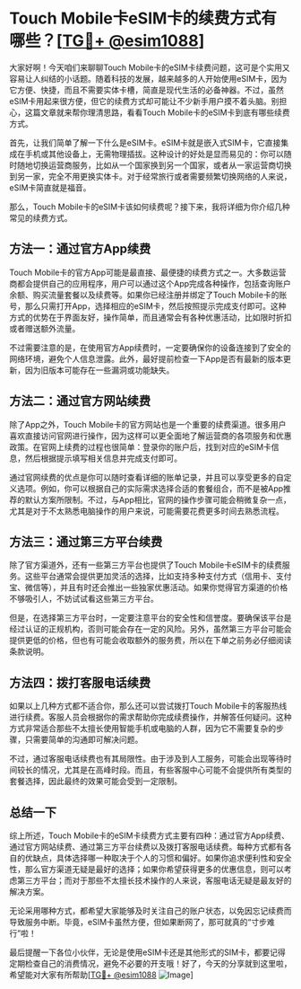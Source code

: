 # Touch Mobile卡eSIM卡的续费方式有哪些？[[TG💪+ @esim1088](https://t.me/s/esim1088)]

大家好啊！今天咱们来聊聊Touch Mobile卡的eSIM卡续费问题，这可是个实用又容易让人纠结的小话题。随着科技的发展，越来越多的人开始使用eSIM卡，因为它方便、快捷，而且不需要实体卡槽，简直是现代生活的必备神器。不过，虽然eSIM卡用起来很方便，但它的续费方式却可能让不少新手用户摸不着头脑。别担心，这篇文章就来帮你理清思路，看看Touch Mobile卡的eSIM卡到底有哪些续费方式。

首先，让我们简单了解一下什么是eSIM卡。eSIM卡就是嵌入式SIM卡，它直接集成在手机或其他设备上，无需物理插拔。这种设计的好处是显而易见的：你可以随时随地切换运营商服务，比如从一个国家换到另一个国家，或者从一家运营商切换到另一家，完全不用更换实体卡。对于经常旅行或者需要频繁切换网络的人来说，eSIM卡简直就是福音。

那么，Touch Mobile卡的eSIM卡该如何续费呢？接下来，我将详细为你介绍几种常见的续费方式。

## 方法一：通过官方App续费

Touch Mobile卡的官方App可能是最直接、最便捷的续费方式之一。大多数运营商都会提供自己的应用程序，用户可以通过这个App完成各种操作，包括查询账户余额、购买流量套餐以及续费等。如果你已经注册并绑定了Touch Mobile卡的账号，那么只需打开App，选择相应的eSIM卡，然后按照提示完成支付即可。这种方式的优势在于界面友好，操作简单，而且通常会有各种优惠活动，比如限时折扣或者赠送额外流量。

不过需要注意的是，在使用官方App续费时，一定要确保你的设备连接到了安全的网络环境，避免个人信息泄露。此外，最好提前检查一下App是否有最新的版本更新，因为旧版本可能存在一些漏洞或功能缺失。

## 方法二：通过官方网站续费

除了App之外，Touch Mobile卡的官方网站也是一个重要的续费渠道。很多用户喜欢直接访问官网进行操作，因为这样可以更全面地了解运营商的各项服务和优惠政策。在官网上续费的过程也很简单：登录你的账户后，找到对应的eSIM卡信息，然后根据提示填写相关信息并完成支付即可。

通过官网续费的优点是你可以随时查看详细的账单记录，并且可以享受更多的自定义选项。例如，你可以根据自己的实际需求选择合适的套餐组合，而不是被App推荐的默认方案所限制。不过，与App相比，官网的操作步骤可能会稍微复杂一点，尤其是对于不太熟悉电脑操作的用户来说，可能需要花费更多时间去熟悉流程。

## 方法三：通过第三方平台续费

除了官方渠道外，还有一些第三方平台也提供了Touch Mobile卡eSIM卡的续费服务。这些平台通常会提供更加灵活的选择，比如支持多种支付方式（信用卡、支付宝、微信等），并且有时还会推出一些独家优惠活动。如果你觉得官方渠道的价格不够吸引人，不妨试试看这些第三方平台。

但是，在选择第三方平台时，一定要注意平台的安全性和信誉度。要确保该平台是经过认证的正规机构，否则可能会存在一定的风险。另外，虽然第三方平台可能会提供更低的价格，但也有可能会收取额外的服务费，所以在下单之前务必仔细阅读条款说明。

## 方法四：拨打客服电话续费

如果以上几种方式都不适合你，那么还可以尝试拨打Touch Mobile卡的客服热线进行续费。客服人员会根据你的需求帮助你完成续费操作，并解答任何疑问。这种方式非常适合那些不太擅长使用智能手机或电脑的人群，因为它不需要复杂的步骤，只需要简单的沟通即可解决问题。

不过，通过客服电话续费也有其局限性。由于涉及到人工服务，可能会出现等待时间较长的情况，尤其是在高峰时段。而且，有些客服中心可能不会提供所有类型的套餐选择，因此最终的效果可能会受到一定限制。

## 总结一下

综上所述，Touch Mobile卡的eSIM卡续费方式主要有四种：通过官方App续费、通过官方网站续费、通过第三方平台续费以及拨打客服电话续费。每种方式都有各自的优缺点，具体选择哪一种取决于个人的习惯和偏好。如果你追求便利性和安全性，那么官方渠道无疑是最好的选择；如果你希望获得更多的优惠信息，则可以考虑第三方平台；而对于那些不太擅长技术操作的人来说，客服电话无疑是最友好的解决方案。

无论采用哪种方式，都希望大家能够及时关注自己的账户状态，以免因忘记续费而导致服务中断。毕竟，eSIM卡虽然方便，但如果断网了，那可就真的“寸步难行”啦！

最后提醒一下各位小伙伴，无论是使用eSIM卡还是其他形式的SIM卡，都要记得定期检查自己的消费情况，避免不必要的开支哦！好了，今天的分享就到这里啦，希望能对大家有所帮助[[TG💪+ @esim1088](https://t.me/s/esim1088) ![Image](https://i.postimg.cc/4NQfJmqS/Snipaste-2025-05-13-00-14-12.png)]